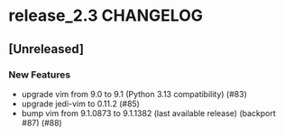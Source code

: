 # release_2.3 CHANGELOG

## [Unreleased]

### New Features

- upgrade vim from 9.0 to 9.1 (Python 3.13 compatibility) (#83)
- upgrade jedi-vim to 0.11.2 (#85)
- bump vim from 9.1.0873 to 9.1.1382 (last available release) (backport #87) (#88)


